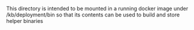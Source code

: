 This directory is intended to be mounted in a running docker image under
/kb/deployment/bin so that its contents can be used to build and store helper
binaries

